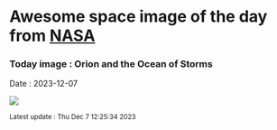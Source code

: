 
# Awesome space image of the day from [NASA](https://api.nasa.gov/)

### Today image : Orion and the Ocean of Storms
Date : 2023-12-07

![](https://apod.nasa.gov/apod/image/2312/art001e002132_apod1024.jpg)

<small>Latest update : Thu Dec  7 12:25:34 2023</small>
        